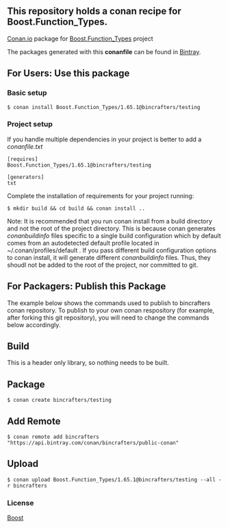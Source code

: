 ## This repository holds a conan recipe for Boost.Function_Types.

[Conan.io](https://conan.io) package for [Boost.Function_Types](https://github.com/Boostorg/Function_Types) project

The packages generated with this **conanfile** can be found in [Bintray](https://bintray.com/bincrafters/public-conan/Boost.Function_Types%3Abincrafters).

## For Users: Use this package

### Basic setup

    $ conan install Boost.Function_Types/1.65.1@bincrafters/testing

### Project setup

If you handle multiple dependencies in your project is better to add a *conanfile.txt*

    [requires]
    Boost.Function_Types/1.65.1@bincrafters/testing

    [generators]
    txt

Complete the installation of requirements for your project running:</small></span>

    $ mkdir build && cd build && conan install ..
	
Note: It is recommended that you run conan install from a build directory and not the root of the project directory.  This is because conan generates *conanbuildinfo* files specific to a single build configuration which by default comes from an autodetected default profile located in ~/.conan/profiles/default .  If you pass different build configuration options to conan install, it will generate different *conanbuildinfo* files.  Thus, they shoudl not be added to the root of the project, nor committed to git. 

## For Packagers: Publish this Package

The example below shows the commands used to publish to bincrafters conan repository. To publish to your own conan respository (for example, after forking this git repository), you will need to change the commands below accordingly. 

## Build  

This is a header only library, so nothing needs to be built.

## Package 

    $ conan create bincrafters/testing
	
## Add Remote

	$ conan remote add bincrafters "https://api.bintray.com/conan/bincrafters/public-conan"

## Upload

    $ conan upload Boost.Function_Types/1.65.1@bincrafters/testing --all -r bincrafters

### License
[Boost](LICENSE)
